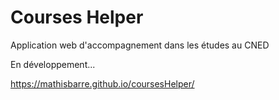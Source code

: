 # Courses Helper
Application web d'accompagnement dans les études au CNED

En développement...

https://mathisbarre.github.io/coursesHelper/
